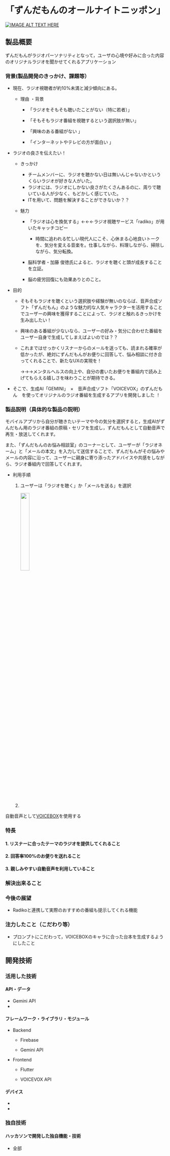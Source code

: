 # 「ずんだもんのオールナイトニッポン」


[![IMAGE ALT TEXT HERE](https://jphacks.com/wp-content/uploads/2024/07/JPHACKS2024_ogp.jpg)](https://www.youtube.com/watch?v=DZXUkEj-CSI)

## 製品概要
ずんだもんがラジオパーソナリティとなって，ユーザの心境や好みに合った内容のオリジナルラジオを聞かせてくれるアプリケーション 

### 背景(製品開発のきっかけ、課題等）
-  現在、ラジオ視聴者が約10%未満と減少傾向にある。
    - 理由 ・背景
        - 「ラジオをそもそも聴いたことがない（特に若者）」
     
        - 「そもそもラジオ番組を視聴するという選択肢が無い」

        - 「興味のある番組がない 」

        - 「インターネットやテレビの方が面白い 」


- ラジオの良さを伝えたい！

    - きっかけ
        - チームメンバーに、ラジオを聴かない日は無いんじゃないかというくらいラジオが好きな人がいた。
        - ラジオには、ラジオにしかない良さがたくさんあるのに、周りで聴いている人が少なく、もどかしく感じていた。
        - ITを用いて、問題を解決することができないか？？

    - 魅力

        - 「ラジオは心を換気する」←←←ラジオ視聴サービス「radiko」が用いたキャッチコピー 

            - 時間に追われる忙しい現代人にこそ、心休まる心地良いトークを、気分を変える音楽を。仕事しながら、料理しながら、掃除しながら、気分転換。 

        - 脳科学者・加藤 俊徳氏によると、ラジオを聴くと頭が成長することを立証。 

        - 脳の疲労回復にも効果ありとのこと。

- 目的

    - そもそもラジオを聴くという選択肢や経験が無いのならば、音声合成ソフト「ずんだもん」のような魅力的な人気キャラクターを活用することでユーザーの興味を獲得することによって、ラジオと触れるきっかけを生み出したい！

    - 興味のある番組が少ないなら、ユーザーの好み・気分に合わせた番組をユーザー自身で生成してしまえばよいのでは？？
 
    - これまではせっかくリスナーからのメールを送っても、読まれる確率が低かったが、絶対にずんだもんがお便りに回答して、悩み相談に付き合ってくれることで、新たなUXの実現を！
 
      →→→メンタルヘルスの向上や、自分の書いたお便りを番組内で読み上げてもらえる嬉しさを味わうことが期待できる。
      
- そこで、生成AI「GEMINI」　×　音声合成ソフト「VOICEVOX」のずんだもん　を使ってオリジナルのラジオ番組を生成するアプリを開発しました ！

### 製品説明（具体的な製品の説明）

モバイルアプリから自分が聴きたいテーマや今の気分を選択すると，生成AIがずんだもん用のラジオ番組の原稿・セリフを生成し，ずんだもんとして自動音声で再生・放送してくれます。

また、「ずんだもんのお悩み相談室」のコーナーとして、ユーザーが「ラジオネーム」と「メールの本文」を入力して送信することで、ずんだもんがその悩みやメールの内容に沿って、ユーザーに親身に寄り添ったアドバイスや共感をしながら、ラジオ番組内で回答してくれます。

- 利用手順

    1. ユーザーは「ラジオを聴く」か「メールを送る」を選択

       <img src="https://github.com/user-attachments/assets/a165d837-6540-45de-9eac-b4e79bf40bae" width="25%">
       
    3. 

自動音声として[VOICEBOX](https://voicevox.hiroshiba.jp/)を使用する 
### 特長
#### 1. リスナーに合ったテーマのラジオを提供してくれること 
#### 2. 回答率100%のお便りを送れること 
#### 3. 親しみやすい自動音声を利用していること 

### 解決出来ること
### 今後の展望
- Radikoと連携して実際のおすすめの番組も提示してくれる機能 
### 注力したこと（こだわり等）
* プロンプトにこだわって，VOICEBOXのキャラに合った台本を生成するようにしたこと 


## 開発技術
### 活用した技術
#### API・データ
* Gemini API 
* 

#### フレームワーク・ライブラリ・モジュール
* Backend 

    * Firebase 

    * Gemini API 
* Frontend 

    * Flutter 

    * VOICEVOX API 

#### デバイス
* 
* 

### 独自技術
#### ハッカソンで開発した独自機能・技術
* 全部
